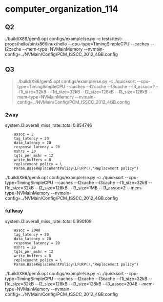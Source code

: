 # computer_organization_114
##  Q2
./build/X86/gem5.opt configs/example/se.py -c tests/test-progs/hello/bin/x86/linux/hello --cpu-type=TimingSimpleCPU --caches --l2cache --mem-type=NVMainMemory --nvmain-config=../NVMain/Config/PCM_ISSCC_2012_4GB.config

## Q3

> ./build/X86/gem5.opt configs/example/se.py -c ./quicksort --cpu-type=TimingSimpleCPU --caches --l2cache --l3cache --l3_assoc=? --l1i_size=32kB --l1d_size=32kB --l2_size=128kB --l3_size=128kB --mem-type=NVMainMemory --nvmain-config=../NVMain/Config/PCM_ISSCC_2012_4GB.config

### 2way
system.l3.overall_miss_rate::total           0.854746   
```
    assoc = 2
    tag_latency = 20
    data_latency = 20
    response_latency = 20
    mshrs = 20
    tgts_per_mshr = 12
    write_buffers = 8
    replacement_policy = \
    Param.BaseReplacementPolicy(LFURP(),"Replacement policy")
```
./build/X86/gem5.opt configs/example/se.py -c ./quicksort --cpu-type=TimingSimpleCPU --caches --l2cache --l3cache --l1i_size=32kB --l1d_size=32kB --l2_size=128kB --l3_size=1MB --l3_assoc=2 --mem-type=NVMainMemory --nvmain-config=../NVMain/Config/PCM_ISSCC_2012_4GB.config
### fullway
system.l3.overall_miss_rate::total           0.990109 
```
    assoc = 2048
    tag_latency = 20
    data_latency = 20
    response_latency = 20
    mshrs = 20
    tgts_per_mshr = 12
    write_buffers = 8
    replacement_policy = \
    Param.BaseReplacementPolicy(LFURP(),"Replacement policy")
```

./build/X86/gem5.opt configs/example/se.py -c ./quicksort --cpu-type=TimingSimpleCPU --caches --l2cache --l3cache --l1i_size=32kB --l1d_size=32kB --l2_size=128kB --l3_size=128kB --l3_assoc=2048 --mem-type=NVMainMemory --nvmain-config=../NVMain/Config/PCM_ISSCC_2012_4GB.config

